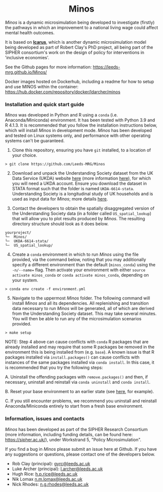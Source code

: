 <div align="center">
    <h1>Minos</h1>
</div>

*Minos* is a dynamic microsimulation being developed to investigate (firstly) the pathways in which an improvement to a national living wage could affect mental health outcomes. 

It is based on [**Icarus**](https://github.com/RobertClay/Icarus), which is another dynamic microsimulation model being developed as part of Robert Clay's PhD project, all being part of the SIPHER consortium's work on the design of policy for interventions in 'inclusive economies'.

See the Github pages for more information: https://leeds-mrg.github.io/Minos/

Docker images hosted on Dockerhub, including a readme for how to setup and use MINOS within the container: https://hub.docker.com/repository/docker/ldarcher/minos

### Installation and quick start guide

*Minos* was developed in Python and R using a ```conda``` (i.e. Anaconda/Miniconda) environment. It has been tested with Python 3.9 and R 4.1.3. It is recommended that you follow the installation instructions below, which will install *Minos* in development mode. *Minos* has been developed and tested on Linux systems only, and performance with other operating systems can't be guaranteed.

1. Clone this repository, ensuring you have ```git``` installed, to a location of your choice.

```> git clone https://github.com/Leeds-MRG/Minos```

2. Download and unpack the Understanding Society dataset from the UK Data Service (UKDA) website [here](https://ukdataservice.ac.uk/find-data/) (more information [here](https://www.understandingsociety.ac.uk/documentation/access-data)), for which you will need a UKDA account. Ensure you download the dataset in STATA format such that the folder is named ```UKDA-6614-stata```. Understanding Society is a longitudinal study of UK households and is used as input data for *Minos*; more details [here](https://www.understandingsociety.ac.uk/).

3. Contact the developers to obtain the spatially disaggregated version of the Understanding Society data (in a folder called ```US_spatial_lookup```) that will allow you to plot results produced by *Minos*. The resulting directory structure should look as it does below.

```
yourproject/
└─  Minos/
└─  UKDA-6614-stata/
└─  US_spatial_lookup/
```

4. Create a ```conda``` environment in which to run *Minos* using the file provided, via the command below, noting that you may additionally specify a different environment than the default (```minos_conda```) using the ```-n/--name=``` flag. Then activate your environment with either ```source activate minos_conda``` or ```conda activate minos_conda```, depending on your system.

```
> conda env create -f environment.yml
```

5. Navigate to the uppermost *Minos* folder. The following command will install *Minos* and all its dependencies. All replenishing and transition data necessary to run *Minos* will be generated, all of which are derived from the Understanding Society dataset. This may take several minutes. You will then be able to run any of the microsimulation scenarios provided.

```> make setup```

NOTE: Step 4 above can cause conflicts with ```conda``` R packages that are already installed and may require that some R packages be removed in the environment this is being installed from (e.g. ```base```). A known issue is that R packages installed via ```install.packages()``` can cause conflicts with instances of the same packages installed via ```conda install```. In this case, it is recommended that you try the following steps:

A. Uninstall the offending packages with ```remove.packages()``` and then, if necessary, uninstall and reinstall via ```conda uninstall``` and ```conda install```.

B. Reset your base environment to an earlier state (see [here](https://stackoverflow.com/questions/41914139/how-to-reset-anaconda-root-environment), for example).

C. If you still encounter problems, we recommend you uninstall and reinstall Anaconda/Miniconda entirely to start from a fresh base environment.

### Information, issues and contacts

*Minos* has been developed as part of the SIPHER Research Consortium (more information, including funding details, can be found here: https://sipher.ac.uk/), under Workstrand 5, "Policy Microsimulation".

If you find a bug in *Minos* please submit an issue here at Github. If you have any suggestions or questions, please contact one of the developers below.

- Rob Clay (principal): gyrc@leeds.ac.uk
- Luke Archer (principal): l.archer@leeds.ac.uk
- Hugh Rice: h.p.rice@leeds.ac.uk
- Nik Lomax n.m.lomax@leeds.ac.uk
- Nick Rhodes: n.g.rhodes@leeds.ac.uk
